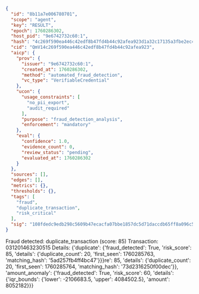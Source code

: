 ```json
{
  "id": "8b11a7e006780701",
  "scope": "agent",
  "key": "RESULT",
  "epoch": 1760286302,
  "host_pid": "9e6742732c60:1",
  "hash": "4c269f590ea446c42edf8b47fd4b44c92afea923d1a32c17135a3fbe2ec445c5",
  "cid": "QmV14c269f590ea446c42edf8b47fd4b44c92afea923",
  "aicp": {
    "prov": {
      "issuer": "9e6742732c60:1",
      "created_at": 1760286302,
      "method": "automated_fraud_detection",
      "vc_type": "VerifiableCredential"
    },
    "ucon": {
      "usage_constraints": [
        "no_pii_export",
        "audit_required"
      ],
      "purpose": "fraud_detection_analysis",
      "enforcement": "mandatory"
    },
    "eval": {
      "confidence": 1.0,
      "evidence_count": 0,
      "review_status": "pending",
      "evaluated_at": 1760286302
    }
  },
  "sources": [],
  "edges": [],
  "metrics": {},
  "thresholds": {},
  "tags": [
    "fraud",
    "duplicate_transaction",
    "risk_critical"
  ],
  "sig": "108fdedc9edb298c5609b47ecacfa07bbe1857dc5d71daccdb65ff8a096c539c"
}
```

Fraud detected: duplicate_transaction (score: 85)
Transaction: 031201463230515
Details: {'duplicate': {'fraud_detected': True, 'risk_score': 85, 'details': {'duplicate_count': 20, 'first_seen': 1760285763, 'matching_hash': '5ad257fb4ff4bc47'}}}re': 85, 'details': {'duplicate_count': 20, 'first_seen': 1760285764, 'matching_hash': '73d2316250f00dec'}}, 'amount_anomaly': {'fraud_detected': True, 'risk_score': 60, 'details': {'iqr_bounds': {'lower': -2106683.5, 'upper': 4084502.5}, 'amount': 8052182}}}